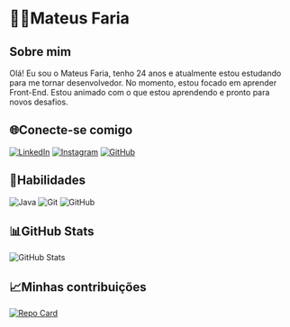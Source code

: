 # 👨‍💻Mateus Faria

## Sobre mim
Olá! Eu sou o Mateus Faria, tenho 24 anos e atualmente estou estudando para me tornar desenvolvedor. No momento, estou focado em aprender Front-End. Estou animado com o que estou aprendendo e pronto para novos desafios.

## 🌐Conecte-se comigo
[![LinkedIn](https://img.shields.io/badge/LinkedIn-0077B5?style=for-the-badge&logo=linkedin&logoColor=white)](https://www.linkedin.com/in/mateus-faria-pedrosa-80a07b187/)
[![Instagram](https://img.shields.io/badge/-Instagram-%23E4405F?style=for-the-badge&logo=instagram&logoColor=white)](https://www.instagram.com/mateuss_faria/)
[![GitHub](https://img.shields.io/badge/GitHub-100000?style=for-the-badge&logo=github&logoColor=white)](https://github.com/mateusfaria13)

## 🧠Habilidades
![Java](https://img.shields.io/badge/java-%23ED8B00.svg?style=for-the-badge&logo=openjdk&logoColor=white)
![Git](https://img.shields.io/badge/GIT-E44C30?style=for-the-badge&logo=git&logoColor=white)
![GitHub](https://img.shields.io/badge/GitHub-100000?style=for-the-badge&logo=github&logoColor=white)


## 📊GitHub Stats

![GitHub Stats](https://github-readme-stats.vercel.app/api?username=mateusfaria13&theme=transparent&bg_color=2F2F2F&border_color=fff&show_icons=true&icon_color=8B0000&title_color=8B0000&text_color=fff&hide_title=true&hide=stars)

## 📈Minhas contribuições

[![Repo Card](https://github-readme-stats.vercel.app/api/pin/?username=mateusfaria13&repo=dio-lab-open-source&bg_color=2F2F2F&border_color=fff&show_icons=true&icon_color=8B0000&title_color=fff&text_color=FFF)](https://github.com/mateusfaria13/dio-lab-open-source)